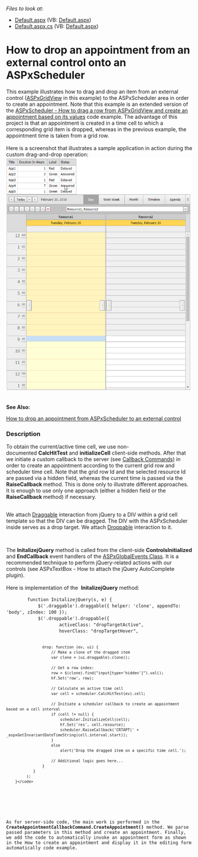 <!-- default file list -->
*Files to look at*:

* [Default.aspx](./CS/WebApplication1/Default.aspx) (VB: [Default.aspx](./VB/WebApplication1/Default.aspx))
* [Default.aspx.cs](./CS/WebApplication1/Default.aspx.cs) (VB: [Default.aspx](./VB/WebApplication1/Default.aspx))
<!-- default file list end -->
# How to drop an appointment from an external control onto an ASPxScheduler


<p>This example illustrates how to drag and drop an item from an external control (<a href="http://documentation.devexpress.com/#AspNet/clsDevExpressWebASPxGridViewASPxGridViewtopic">ASPxGridView</a> in this example) to the ASPxScheduler area in order to create an appointment. Note that this example is an extended version of the <a href="https://www.devexpress.com/Support/Center/p/E4292">ASPxScheduler - How to drag a row from ASPxGridView and create an appointment based on its values</a> code example. The advantage of this project is that an appointment is created in a time cell to which a corresponding grid item is dropped, whereas in the previous example, the appointment time is taken from a grid row. <br><br>Here is a screenshot that illustrates a sample application in action during the custom drag-and-drop operation:<br><img src="https://raw.githubusercontent.com/DevExpress-Examples/how-to-drop-an-appointment-from-an-external-control-onto-an-aspxscheduler-e4746/15.1.3+/media/885f5764-10c4-46ab-be38-7a821ec026c1.png"></p>
<p><br><strong>See Also:</strong></p>
<p><a href="https://www.devexpress.com/Support/Center/p/E4708">How to drop an appointment from ASPxScheduler to an external control</a></p>


<h3>Description</h3>

<p>To obtain the current/active time cell, we use non-documented&nbsp;<strong>CalcHitTest</strong>&nbsp;and&nbsp;<strong>initializeCell</strong>&nbsp;client-side methods. After that we initiate a custom callback to the server (see <a href="http://documentation.devexpress.com/#AspNet/CustomDocument5462">Callback Commands</a>) in order to create an appointment according to the current grid row and scheduler time cell. Note that the grid row Id and the selected resource Id are passed via a hidden field, whereas the current time is passed via the <strong>RaiseCallback </strong>method. This is done only to illustrate different approaches. It is enough to use only one approach (either a hidden field or the <strong>RaiseCallback </strong>method) if necessary.&nbsp;<br><br></p>
<p>We attach <a href="http://jqueryui.com/draggable/">Draggable</a> interaction from jQuery to a DIV within a grid cell template so that the DIV can be dragged. The DIV with the ASPxScheduler inside serves as a drop target. We attach <a href="http://jqueryui.com/droppable/">Droppable</a> interaction to it.</p>
<p>&nbsp;</p>
<p>The <strong>InitalizejQuery</strong> method is called from the client-side <strong>ControlsInitialized </strong>and <strong>EndCallback </strong>event handlers of the <a href="http://documentation.devexpress.com/#AspNet/clsDevExpressWebASPxGlobalEventsASPxGlobalEventstopic">ASPxGlobalEvents Class</a>. It is a recommended technique to perform jQuery-related actions with our controls (see <a data-ticket="E3325">ASPxTextBox - How to attach the jQuery AutoComplete plugin</a>).&nbsp;<br><br>Here is implementation of the&nbsp;&nbsp;<strong>InitalizejQuery</strong>&nbsp;method:&nbsp;</p>
<code lang="js">        function InitalizejQuery(s, e) {
            $('.draggable').draggable({ helper: 'clone', appendTo: 'body', zIndex: 100 });
            $('.droppable').droppable({
                    activeClass: "dropTargetActive",
                    hoverClass: "dropTargetHover",
                    
                    drop: function (ev, ui) {
                        // Make a clone of the dragged item
                        var clone = (ui.draggable).clone();
                        
                        // Get a row index:
                        row = $(clone).find("input[type='hidden']").val();
                        hf.Set('row', row);

                        // Calculate an active time cell
                        var cell = scheduler.CalcHitTest(ev).cell;    
                        
                        // Initiate a scheduler callback to create an appointment based on a cell interval
                        if (cell != null) {
                            scheduler.InitializeCell(cell);
                            hf.Set('res', cell.resource);
                            scheduler.RaiseCallback('CRTAPT|' + _aspxGetInvariantDateTimeString(cell.interval.start));
                        }
                        else
                            alert('Drop the dragged item on a specific time cell.');
                        
                        // Additional logic goes here...
                    }
                }
             );
        }</code>
<p>&nbsp;</p>
<p>As for server-side code, the main work is performed in the <strong>CreateAppointmentCallbackCommand</strong><strong>.</strong><strong>CreateAppointment()</strong> method. We parse passed parameters in this method and create an appointment. Finally, we add the code to automatically invoke an appointment form as shown in the <a data-ticket="E3043">How to create an appointment and display it in the editing form automatically</a> code example.</p>

<br/>


